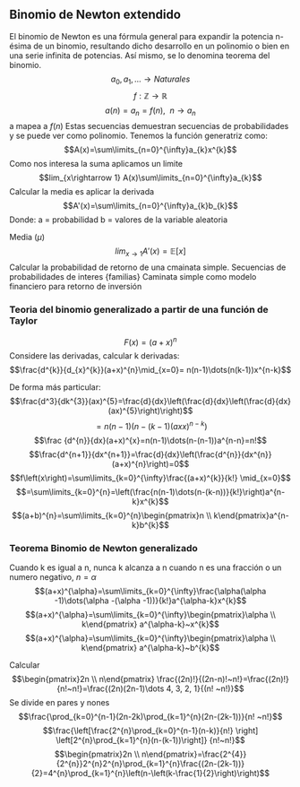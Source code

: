 ## Binomio de Newton extendido 
El binomio de Newton es una fórmula general para expandir la potencia n-ésima de un binomio, resultando dicho desarrollo en un polinomio o bien en una serie infinita de potencias. Así mismo, se lo denomina teorema del binomio.
$$a_{0},a_{1},\dots\rightarrow Naturales$$
$$f:\mathbb{Z}\rightarrow\mathbb{R}$$
$$a(n)=a_{n}=f(n),~~n\rightarrow a_{n}$$
a mapea a $f(n)$ 
Estas secuencias demuestran secuencias de probabilidades y se puede ver como polinomio. Tenemos la función generatriz como:
$$A(x)=\sum\limits_{n=0}^{\infty}a_{k}x^{k}$$
Como nos interesa la suma aplicamos un limite
$$lim_{x\rightarrow 1} A(x)\sum\limits_{n=0}^{\infty}a_{k}$$
Calcular la media es aplicar la derivada
$$A'(x)=\sum\limits_{n=0}^{\infty}a_{k}b_{k}$$
Donde:
a = probabilidad
b = valores de la variable aleatoria

Media $(\mu)$
$$lim_{x\rightarrow 1}A'(x)=\mathbb{E}[x]$$
Calcular la probabilidad de retorno de una cmainata simple.
Secuencias de probabilidades de interes {familias}
Caminata simple como modelo financiero para retorno de inversión

### Teoria del binomio generalizado a partir de una función de Taylor
$$F(x)=(a+x)^{n}$$
Considere las derivadas, calcular k derivadas:
$$\frac{d^{k}}{d_{x}^{k}}(a+x)^{n}\mid_{x=0}= n(n-1)\dots(n(k-1))x^{n-k}$$

De forma más particular:
$$\frac{d^3}{dk^{3}}(ax)^{5}=\frac{d}{dx}\left(\frac{d}{dx}\left(\frac{d}{dx}(ax)^{5}\right)\right)$$
$$=n(n-1)(n-(k-1)(axx)^{n-k})$$
$$\frac {d^{n}}{dx}(a+x)^{x}=n(n-1)\dots(n-(n-1))a^{n-n}=n!$$
$$\frac{d^{n+1}}{dx^{n+1}}=\frac{d}{dx}\left(\frac{d^{n}}{dx^{n}}(a+x)^{n}\right)=0$$
$$f\left(x\right)=\sum\limits_{k=0}^{\infty}\frac{(a+x)^{k}}{k!} \mid_{x=0}$$
$$=\sum\limits_{k=0}^{n}=\left(\frac{n(n-1)\dots(n-(k-n))}{k!}\right)a^{n-k}x^{k}$$
$$(a+b)^{n}=\sum\limits_{k=0}^{n}\begin{pmatrix}n \\ k\end{pmatrix}a^{n-k}b^{k}$$

### Teorema Binomio de Newton generalizado
Cuando k es igual a n, nunca k alcanza a n cuando n es una fracción o un numero negativo, $n=\alpha$ 
$$(a+x)^{\alpha}=\sum\limits_{k=0}^{\infty}\frac{\alpha(\alpha -1)\dots(\alpha -(\alpha -1))}{k!}a^{\alpha-k}x^{k}$$
$$(a+x)^{\alpha}=\sum\limits_{k=0}^{\infty}\begin{pmatrix}\alpha \\ k\end{pmatrix} a^{\alpha-k}~x^{k}$$
$$(a+x)^{\alpha}=\sum\limits_{k=0}^{\infty}\begin{pmatrix}\alpha \\ k\end{pmatrix} a^{\alpha-k}~b^{k}$$

Calcular
$$\begin{pmatrix}2n \\ n\end{pmatrix} \frac{(2n)!}{(2n-n)!~n!}=\frac{(2n)!}{n!~n!}=\frac{(2n)(2n-1)\dots 4, 3, 2, 1}{(n! ~n!)}$$
Se divide en pares y nones
$$\frac{\prod_{k=0}^{n-1}(2n-2k)\prod_{k=1}^{n}(2n-(2k-1))}{n! ~n!}$$
$$\frac{\left[\frac{2^{n}\prod_{k=0}^{n-1}(n-k)}{n!} \right] \left[2^{n}\prod_{k=1}^{n}(n-(k-1))\right]} {n!~n!}$$
$$\begin{pmatrix}2n \\ n\end{pmatrix}=\frac{2^{4}}{2^{n}}2^{n}2^{n}\prod_{k=1}^{n}\frac{(2n-(2k-1))}{2}=4^{n}\prod_{k=1}^{n}\left(n-\left(k-\frac{1}{2}\right)\right)$$
